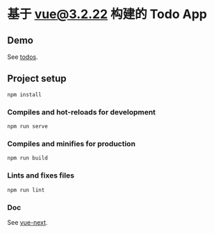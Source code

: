 # 基于 vue@3.2.22 构建的 Todo App

## Demo
See [todos](http://project.ifable.cn/todos).

## Project setup
```
npm install
```

### Compiles and hot-reloads for development
```
npm run serve
```

### Compiles and minifies for production
```
npm run build
```

### Lints and fixes files
```
npm run lint
```

### Doc
See [vue-next](https://github.com/vuejs/vue-next).
